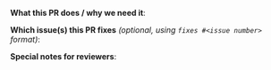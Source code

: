 **What this PR does / why we need it**:

**Which issue(s) this PR fixes** *(optional, using `fixes #<issue number>` format)*:

**Special notes for reviewers**:
